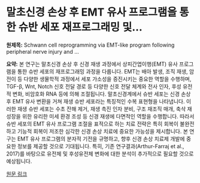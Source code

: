 # 말초신경 손상 후 EMT 유사 프로그램을 통한 슈반 세포 재프로그래밍 및...

**원제목:** Schwann cell reprogramming via EMT-like program following peripheral nerve injury and ...

**요약:** 본 연구는 말초신경 손상 후 신경 재생 과정에서 상피간엽이행(EMT) 유사 프로그램을 통한 슈반 세포의 재프로그래밍 과정을 다룹니다.  EMT는 배아 발생, 조직 재생, 암 전이 등 다양한 생물학적 과정에서 세포 가소성을 증진시키는 중요한 역할을 수행하며, TGF-β, Wnt, Notch 신호 전달 경로 등 다양한 신호 전달 체계와 전사 인자, 후성 유전적 변화, 비암호화 RNA 등에 의해 조절됩니다. 말초신경계에서 슈반 세포는 신경 손상 후 EMT 유사 변환을 거쳐 재생 슈반 세포라는 특징적인 수복 표현형을 나타냅니다. 이러한 재생 슈반 세포는 수초 잔해 제거, 재생 촉진 인자 분비, 구조 재조직 매개, 축삭 재성장을 위한 유리한 미세 환경 조성 등 신경 재생에 다면적인 역할을 수행합니다. 따라서 슈반 세포의 EMT 유사 프로그램 조절을 표적으로 하는 치료 전략은 특히 회복이 불완전하고 기능적 회복이 저조한 심각한 신경 손상 치료에 중요한 가능성을 제시합니다.  본 연구는  EMT 유사 프로그램의 분자적 기전을 규명하고, 향후 신경 손상 치료제 개발에 중요한 정보를 제공할 것으로 기대됩니다.  특히,  기존 연구결과(Arthur-Farraj et al., 2017)를 바탕으로  유전체 및 후성유전체 변화에 대한 분석이 추가적으로 필요할 것으로 예상됩니다.

[원문 링크](https://pubmed.ncbi.nlm.nih.gov/40703656/?utm_source=FeedFetcher&utm_medium=rss&utm_campaign=None&utm_content=1-SjSZJSoHBGsnEXcLDjZZ8F-vz5YagNLIUYugSQFZXvZle9Rx&fc=None&ff=20250724220738&v=2.18.0.post9+e462414)
